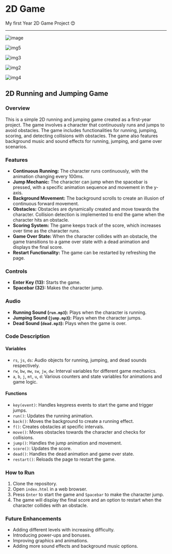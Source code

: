 # 2D Game
My first Year 2D Game Project
😊

---
![image](https://github.com/Oshidi2003/2Dgame/assets/156042624/62afe1f0-4626-48b6-9622-6252c618bc47)

![img5](https://github.com/Oshidi2003/2Dgame/assets/156042624/a5978c39-0d71-4a61-a6b0-2f7d62779a54)

![img3](https://github.com/Oshidi2003/2Dgame/assets/156042624/91c6f0b3-26d8-41fa-9010-97020b79ca89)

![img2](https://github.com/Oshidi2003/2Dgame/assets/156042624/6f602ee9-72e1-4e67-865c-d8a8bbdbf818)

![img4](https://github.com/Oshidi2003/2Dgame/assets/156042624/d4c3a73d-2d7c-4cd2-972a-62d2445c7d39)



## 2D Running and Jumping Game

### Overview
This is a simple 2D running and jumping game created as a first-year project. The game involves a character that continuously runs and jumps to avoid obstacles. The game includes functionalities for running, jumping, scoring, and detecting collisions with obstacles. The game also features background music and sound effects for running, jumping, and game over scenarios.

### Features
- **Continuous Running:** The character runs continuously, with the animation changing every 100ms.
- **Jump Mechanic:** The character can jump when the spacebar is pressed, with a specific animation sequence and movement in the y-axis.
- **Background Movement:** The background scrolls to create an illusion of continuous forward movement.
- **Obstacles:** Obstacles are dynamically created and move towards the character. Collision detection is implemented to end the game when the character hits an obstacle.
- **Scoring System:** The game keeps track of the score, which increases over time as the character runs.
- **Game Over State:** When the character collides with an obstacle, the game transitions to a game over state with a dead animation and displays the final score.
- **Restart Functionality:** The game can be restarted by refreshing the page.

### Controls
- **Enter Key (13):** Starts the game.
- **Spacebar (32):** Makes the character jump.

### Audio
- **Running Sound (`run.mp3`):** Plays when the character is running.
- **Jumping Sound (`jump.mp3`):** Plays when the character jumps.
- **Dead Sound (`dead.mp3`):** Plays when the game is over.

### Code Description

#### Variables
- `rs`, `js`, `ds`: Audio objects for running, jumping, and dead sounds respectively.
- `rw`, `bw`, `mw`, `sw`, `jw`, `dw`: Interval variables for different game mechanics.
- `a`, `b`, `j`, `mt`, `u`, `d`: Various counters and state variables for animations and game logic.

#### Functions
- `key(event)`: Handles keypress events to start the game and trigger jumps.
- `run()`: Updates the running animation.
- `back()`: Moves the background to create a running effect.
- `f()`: Creates obstacles at specific intervals.
- `move()`: Moves obstacles towards the character and checks for collisions.
- `jump()`: Handles the jump animation and movement.
- `score()`: Updates the score.
- `dead()`: Handles the dead animation and game over state.
- `restart()`: Reloads the page to restart the game.

### How to Run
1. Clone the repository.
2. Open `index.html` in a web browser.
3. Press `Enter` to start the game and `Spacebar` to make the character jump.
4. The game will display the final score and an option to restart when the character collides with an obstacle.

### Future Enhancements
- Adding different levels with increasing difficulty.
- Introducing power-ups and bonuses.
- Improving graphics and animations.
- Adding more sound effects and background music options.


